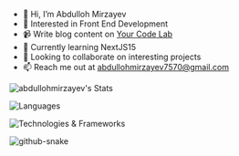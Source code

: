 - 👋 Hi, I’m Abdulloh Mirzayev
- 👀 Interested in Front End Development
- 📹 Write blog content on [Your Code Lab](https://www.youtube.com/@ycldev)
- 🌱 Currently learning NextJS15
- 💞️ Looking to collaborate on interesting projects
- 📫 Reach me out at abdullohmirzayev7570@gmail.com


![abdullohmirzayev's Stats](https://github-readme-stats.vercel.app/api?username=abdullohmirzayev&theme=tokyonight&show_icons=true&hide_border=true&count_private=true)

![Languages](https://skillicons.dev/icons?i=html,css,js,ts,nodejs,git)

![Technologies & Frameworks](https://skillicons.dev/icons?i=react,nextjs,tailwind,figma,expressjs,mongodb)

<!--![Top Languages](https://github-readme-stats.vercel.app/api/top-langs/?username=nimone&layout=compact)-->

<picture>
  <source media="(prefers-color-scheme: dark)" srcset="https://raw.githubusercontent.com/tobiasmeyhoefer/tobiasmeyhoefer/output/github-snake-dark.svg" />
  <source media="(prefers-color-scheme: light)" srcset="https://raw.githubusercontent.com/tobiasmeyhoefer/tobiasmeyhoefer/output/github-snake.svg" />
  <img alt="github-snake" src="https://raw.githubusercontent.com/tobiasmeyhoefer/tobiasmeyhoefer/output/github-snake.svg" />
</picture>
